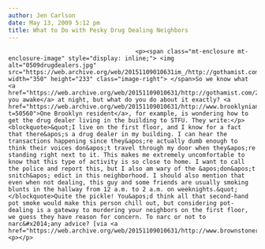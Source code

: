 ```yaml
---
author: Jen Carlson
date: May 13, 2009 5:12 pm
title: What to Do with Pesky Drug Dealing Neighbors
---
```


	
										<p><span class="mt-enclosure mt-enclosure-image" style="display: inline;"> <img alt="0509drugdealers.jpg" src="https://web.archive.org/web/20151109010631im_/http://gothamist.com/attachments/arts_jen/0509drugdealers.jpg" width="350" height="233" class="image-right"> </span>So we know what <a href="https://web.archive.org/web/20151109010631/http://gothamist.com/2009/05/08/what_wakes_you_up_new_york.php">keeps you awake</a> at night, but what do you do about it exactly? <a href="https://web.archive.org/web/20151109010631/http://www.brooklynian.com/forums/viewtopic.php?t=50560">One Brooklyn resident</a>, for example, is wondering how to get the drug dealer living in the building to STFU. They write:</p><blockquote>&quot;I live on the first floor, and I know for a fact that there&apos;s a drug dealer in my building. I can hear the transactions happening since they&apos;re actually dumb enough to think their voices don&apos;t travel through my door when they&apos;re standing right next to it. This makes me extremely uncomfortable to know that this type of activity is so close to home. I want to call the police and report this, but I also am wary of the &apos;don&apos;t snitch&apos; edict in this neighborhood. I should also mention that even when not dealing, this guy and some friends are usually smoking blunts in the hallway from 12 a.m. to 2 a.m. on weeknights.&quot;</blockquote>Quite the pickle! You&apos;d think all that second-hand pot smoke would make this person chill out, but considering pot-dealing is a gateway to murdering your neighbors on the first floor, we guess they have reason for concern. To narc or not to narc&#x2014;any advice? [via <a href="https://web.archive.org/web/20151109010631/http://www.brownstoner.com/brownstoner/archives/2009/05/overheard_on_br.php">Brownstoner</a>]<p></p>					
										
									
				